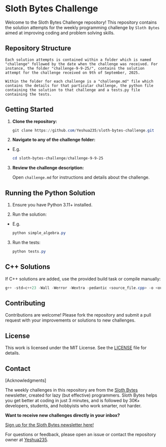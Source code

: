 # Sloth Bytes Challenge

Welcome to the Sloth Bytes Challenge repository! This repository contains the solution attempts for the weekly programming challenge by ```Sloth Bytes``` aimed at improving coding  and problem solving skills.


## Repository Structure

```
Each solution attempts is contained within a folder which is named "challenge" followed by the date when the challenge was received. For instance, the folder "challenge-9-9-25/", contains the solution attempt for the challenge received on 9th of September, 2025.

Within the folder for each challenge is a "challenge.md" file which contains the details for that particular challenge, the python file containing the solution to that challenge and a tests.py file containing the tests.
```

## Getting Started

1. **Clone the repository:**
   ```powershell
   git clone https://github.com/Yeshua235/sloth-bytes-challenge.git
   ```
2. **Navigate to any of the challenge folder:**

- E.g.
   ```powershell
   cd sloth-bytes-challenge/challenge-9-9-25
   ```
3. **Review the challenge description:**

   Open `challenge.md` for instructions and details about the challenge.

## Running the Python Solution

1. Ensure you have Python 3.11+ installed.

2. Run the solution:

- E.g.
   ```powershell
   python simple_algebra.py
   ```
3. Run the tests:
   ```powershell
   python tests.py
   ```

## C++ Solutions
If C++ solutions are added, use the provided build task or compile manually:
```powershell
g++ -std=c++23 -Wall -Werror -Wextra -pedantic <source_file.cpp> -o <output_file>
```

## Contributing

Contributions are welcome! Please fork the repository and submit a pull request with your improvements or solutions to new challenges.

## License

This work is licensed under the MIT License. See the [LICENSE](LICENSE) file for details.

## Contact
[Acknowledgments]


The weekly challenges in this repository are from the [Sloth Bytes](https://slothbytes.beehiiv.com/) newsletter, created for lazy (but effective) programmers. Sloth Bytes helps you get better at coding in just 3 minutes, and is followed by 30K+ developers, students, and hobbyists who work smarter, not harder.

**Want to receive new challenges directly in your inbox?**

[Sign up for the Sloth Bytes newsletter here!](https://slothbytes.beehiiv.com/)

For questions or feedback, please open an issue or contact the repository owner at [Yeshua235](https://github.com/Yeshua235).
